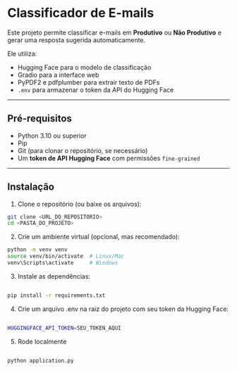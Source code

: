 # Classificador de E-mails

Este projeto permite classificar e-mails em **Produtivo** ou **Não Produtivo** e gerar uma resposta sugerida automaticamente.

Ele utiliza:

- Hugging Face para o modelo de classificação
- Gradio para a interface web
- PyPDF2 e pdfplumber para extrair texto de PDFs
- `.env` para armazenar o token da API do Hugging Face

---

## Pré-requisitos

- Python 3.10 ou superior
- Pip
- Git (para clonar o repositório, se necessário)
- Um **token de API Hugging Face** com permissões `fine-grained`

---

## Instalação

1. Clone o repositório (ou baixe os arquivos):

```bash
git clone <URL_DO_REPOSITORIO>
cd <PASTA_DO_PROJETO>

```

2. Crie um ambiente virtual (opcional, mas recomendado):
```bash
python -m venv venv
source venv/bin/activate  # Linux/Mac
venv\Scripts\activate     # Windows
```

3. Instale as dependências:
```bash

pip install -r requirements.txt

```

4. Crie um arquivo .env na raiz do projeto com seu token da Hugging Face:
```bash

HUGGINGFACE_API_TOKEN=SEU_TOKEN_AQUI

```

5. Rode localmente

```bash

python application.py

```
